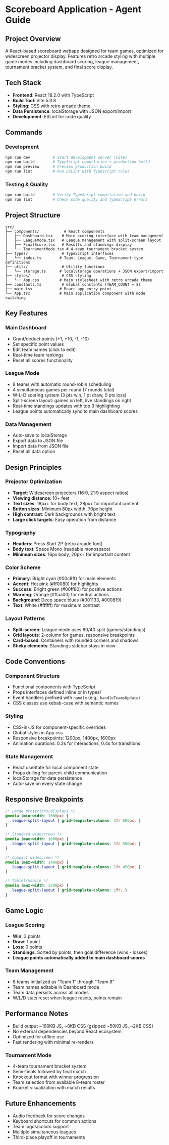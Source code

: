 # Scoreboard Application - Agent Guide

## Project Overview
A React-based scoreboard webapp designed for team games, optimized for widescreen projector display. Features retro arcade styling with multiple game modes including dashboard scoring, league management, tournament bracket system, and final score display.

## Tech Stack
- **Frontend**: React 18.2.0 with TypeScript
- **Build Tool**: Vite 5.0.8
- **Styling**: CSS with retro arcade theme
- **Data Persistence**: localStorage with JSON export/import
- **Development**: ESLint for code quality

## Commands

### Development
```bash
npm run dev          # Start development server (Vite)
npm run build        # TypeScript compilation + production build
npm run preview      # Preview production build
npm run lint         # Run ESLint with TypeScript rules
```

### Testing & Quality
```bash
npm run build        # Verify TypeScript compilation and build
npm run lint         # Check code quality and TypeScript errors
```

## Project Structure

```
src/
├── components/           # React components
│   ├── Dashboard.tsx    # Main scoring interface with team management
│   ├── LeagueMode.tsx   # League management with split-screen layout
│   ├── FinalScore.tsx   # Results and standings display
│   └── TournamentMode.tsx # 4-team tournament bracket system
├── types/               # TypeScript interfaces
│   └── index.ts        # Team, League, Game, Tournament type definitions
├── utils/               # Utility functions
│   └── storage.ts      # localStorage operations + JSON export/import
├── styles/              # CSS styling
│   └── App.css         # Main stylesheet with retro arcade theme
├── constants.ts         # Global constants (TEAM_COUNT = 8)
├── main.tsx            # React app entry point
└── App.tsx             # Main application component with mode switching
```

## Key Features

### Main Dashboard
- Grant/deduct points (+1, +10, -1, -10)
- Set specific point values
- Edit team names (click to edit)
- Real-time team rankings
- Reset all scores functionality

### League Mode
- 8 teams with automatic round-robin scheduling
- 4 simultaneous games per round (7 rounds total)
- W-L-D scoring system (3 pts win, 1 pt draw, 0 pts loss)
- Split-screen layout: games on left, live standings on right
- Real-time standings updates with top 3 highlighting
- League points automatically sync to main dashboard scores

### Data Management
- Auto-save to localStorage
- Export data to JSON file
- Import data from JSON file
- Reset all data option

## Design Principles

### Projector Optimization
- **Target**: Widescreen projectors (16:9, 21:9 aspect ratios)
- **Viewing distance**: 10+ feet
- **Text sizes**: 18px+ for body text, 28px+ for important content
- **Button sizes**: Minimum 80px width, 70px height
- **High contrast**: Dark backgrounds with bright text
- **Large click targets**: Easy operation from distance

### Typography
- **Headers**: Press Start 2P (retro arcade font)
- **Body text**: Space Mono (readable monospace)
- **Minimum sizes**: 16px body, 20px+ for important content

### Color Scheme
- **Primary**: Bright cyan (#00c8ff) for main elements
- **Accent**: Hot pink (#ff0080) for highlights
- **Success**: Bright green (#00ff80) for positive actions
- **Warning**: Orange (#ffaa00) for neutral actions
- **Background**: Deep space blues (#001133, #000819)
- **Text**: White (#ffffff) for maximum contrast

### Layout Patterns
- **Split-screen**: League mode uses 60/40 split (games/standings)
- **Grid layouts**: 2-column for games, responsive breakpoints
- **Card-based**: Containers with rounded corners and shadows
- **Sticky elements**: Standings sidebar stays in view

## Code Conventions

### Component Structure
- Functional components with TypeScript
- Props interfaces defined inline or in types/
- Event handlers prefixed with `handle` (e.g., `handleTeamsUpdate`)
- CSS classes use kebab-case with semantic names

### Styling
- CSS-in-JS for component-specific overrides
- Global styles in App.css
- Responsive breakpoints: 1200px, 1400px, 1600px
- Animation durations: 0.2s for interactions, 0.4s for transitions

### State Management
- React useState for local component state
- Props drilling for parent-child communication
- localStorage for data persistence
- Auto-save on every state change

## Responsive Breakpoints

```css
/* Large projectors/displays */
@media (min-width: 1600px) {
  .league-split-layout { grid-template-columns: 1fr 600px; }
}

/* Standard widescreen */
@media (max-width: 1600px) {
  .league-split-layout { grid-template-columns: 1fr 500px; }
}

/* Compact widescreen */
@media (max-width: 1400px) {
  .league-split-layout { grid-template-columns: 1fr 450px; }
}

/* Tablet/mobile */
@media (max-width: 1200px) {
  .league-split-layout { grid-template-columns: 1fr; }
}
```

## Game Logic

### League Scoring
- **Win**: 3 points
- **Draw**: 1 point  
- **Loss**: 0 points
- **Standings**: Sorted by points, then goal difference (wins - losses)
- **League points automatically added to main dashboard scores**

### Team Management
- 8 teams initialized as "Team 1" through "Team 8"
- Team names editable in Dashboard mode
- Team data persists across all modes
- W/L/D stats reset when league resets, points remain

## Performance Notes
- Build output ~160KB JS, ~8KB CSS (gzipped ~50KB JS, ~2KB CSS)
- No external dependencies beyond React ecosystem
- Optimized for offline use
- Fast rendering with minimal re-renders

### Tournament Mode
- 4-team tournament bracket system
- Semi-finals followed by final match
- Knockout format with winner progression
- Team selection from available 8-team roster
- Bracket visualization with match results

## Future Enhancements
- Audio feedback for score changes
- Keyboard shortcuts for common actions
- Team logos/colors support
- Multiple simultaneous leagues
- Third-place playoff in tournaments
